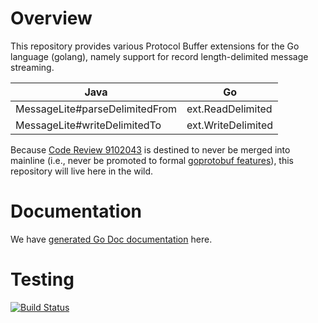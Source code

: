 # Overview
This repository provides various Protocol Buffer extensions for the Go
language (golang), namely support for record length-delimited message
streaming.

| Java                           | Go                 |
| ------------------------------ | ------------------ |
| MessageLite#parseDelimitedFrom | ext.ReadDelimited  |
| MessageLite#writeDelimitedTo   | ext.WriteDelimited |

Because [Code Review 9102043](https://codereview.appspot.com/9102043/) is
destined to never be merged into mainline (i.e., never be promoted to formal
[goprotobuf features](https://github.com/golang/protobuf)), this repository
will live here in the wild.

# Documentation
We have [generated Go Doc documentation](http://godoc.org/github.com/matttproud/golang_protobuf_extensions/ext) here.

# Testing
[![Build Status](https://travis-ci.org/matttproud/golang_protobuf_extensions.png?branch=master)](https://travis-ci.org/matttproud/golang_protobuf_extensions)
